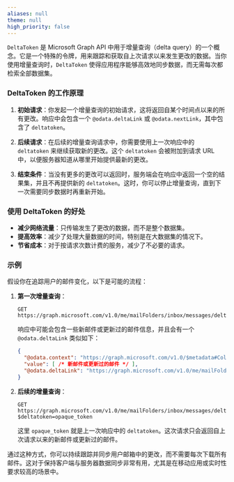 ```yaml
---
aliases: null
theme: null
high_priority: false
---
```


`DeltaToken` 是 Microsoft Graph API 中用于增量查询（delta query）的一个概念。它是一个特殊的令牌，用来跟踪和获取自上次请求以来发生更改的数据。当你使用增量查询时，`DeltaToken` 使得应用程序能够高效地同步数据，而无需每次都检索全部数据集。

### DeltaToken 的工作原理

1. **初始请求**：你发起一个增量查询的初始请求，这将返回自某个时间点以来的所有更改。响应中会包含一个 `@odata.deltaLink` 或 `@odata.nextLink`，其中包含了 `deltatoken`。

2. **后续请求**：在后续的增量查询请求中，你需要使用上一次响应中的 `deltatoken` 来继续获取新的更改。这个 `deltatoken` 会被附加到请求 URL 中，以便服务器知道从哪里开始提供最新的更改。

3. **结束条件**：当没有更多的更改可以返回时，服务端会在响应中返回一个空的结果集，并且不再提供新的 `deltatoken`。这时，你可以停止增量查询，直到下一次需要同步数据时再重新开始。

### 使用 DeltaToken 的好处

- **减少网络流量**：只传输发生了更改的数据，而不是整个数据集。
- **提高效率**：减少了处理大量数据的时间，特别是在大数据集的情况下。
- **节省成本**：对于按请求次数计费的服务，减少了不必要的请求。

### 示例

假设你在追踪用户的邮件变化，以下是可能的流程：

1. **第一次增量查询**：

   ```http
   GET https://graph.microsoft.com/v1.0/me/mailFolders/inbox/messages/delta
   ```

   响应中可能会包含一些新邮件或更新过的邮件信息，并且会有一个 `@odata.deltaLink` 类似如下：

   ```json
   {
     "@odata.context": "https://graph.microsoft.com/v1.0/$metadata#Collection(microsoft.graph.message)",
     "value": [ /* 新邮件或更新过的邮件 */ ],
     "@odata.deltaLink": "https://graph.microsoft.com/v1.0/me/mailFolders/inbox/messages/delta?$deltatoken=opaque_token"
   }
   ```

2. **后续的增量查询**：

   ```http
   GET https://graph.microsoft.com/v1.0/me/mailFolders/inbox/messages/delta?$deltatoken=opaque_token
   ```

   这里 `opaque_token` 就是上一次响应中的 `deltatoken`。这次请求只会返回自上次请求以来的新邮件或更新过的邮件。

通过这种方式，你可以持续跟踪并同步用户邮箱中的更改，而不需要每次下载所有邮件。这对于保持客户端与服务器数据同步非常有用，尤其是在移动应用或实时性要求较高的场景中。
